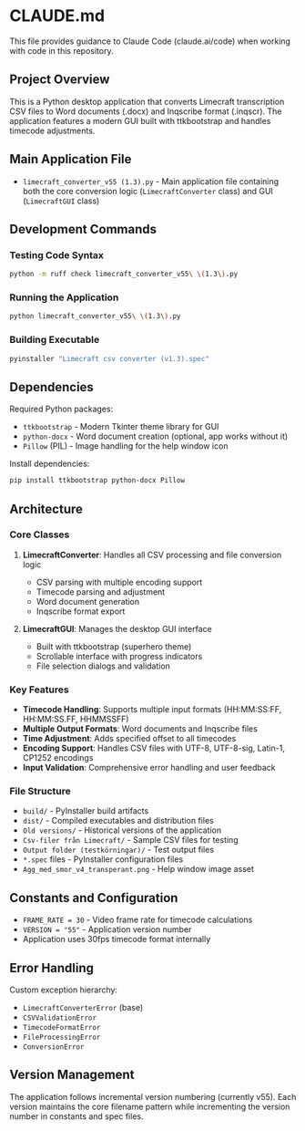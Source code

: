 # CLAUDE.md

This file provides guidance to Claude Code (claude.ai/code) when working with code in this repository.

## Project Overview

This is a Python desktop application that converts Limecraft transcription CSV files to Word documents (.docx) and Inqscribe format (.inqscr). The application features a modern GUI built with ttkbootstrap and handles timecode adjustments.

## Main Application File

- `limecraft_converter_v55 (1.3).py` - Main application file containing both the core conversion logic (`LimecraftConverter` class) and GUI (`LimecraftGUI` class)

## Development Commands

### Testing Code Syntax
```bash
python -m ruff check limecraft_converter_v55\ \(1.3\).py
```

### Running the Application
```bash
python limecraft_converter_v55\ \(1.3\).py
```

### Building Executable
```bash
pyinstaller "Limecraft csv converter (v1.3).spec"
```

## Dependencies

Required Python packages:
- `ttkbootstrap` - Modern Tkinter theme library for GUI
- `python-docx` - Word document creation (optional, app works without it)
- `Pillow` (PIL) - Image handling for the help window icon

Install dependencies:
```bash
pip install ttkbootstrap python-docx Pillow
```

## Architecture

### Core Classes

1. **LimecraftConverter**: Handles all CSV processing and file conversion logic
   - CSV parsing with multiple encoding support
   - Timecode parsing and adjustment
   - Word document generation
   - Inqscribe format export

2. **LimecraftGUI**: Manages the desktop GUI interface
   - Built with ttkbootstrap (superhero theme)
   - Scrollable interface with progress indicators
   - File selection dialogs and validation

### Key Features

- **Timecode Handling**: Supports multiple input formats (HH:MM:SS:FF, HH:MM:SS.FF, HHMMSSFF)
- **Multiple Output Formats**: Word documents and Inqscribe files
- **Time Adjustment**: Adds specified offset to all timecodes
- **Encoding Support**: Handles CSV files with UTF-8, UTF-8-sig, Latin-1, CP1252 encodings
- **Input Validation**: Comprehensive error handling and user feedback

### File Structure

- `build/` - PyInstaller build artifacts
- `dist/` - Compiled executables and distribution files
- `Old versions/` - Historical versions of the application
- `Csv-filer från Limecraft/` - Sample CSV files for testing
- `Output folder (testkörningar)/` - Test output files
- `*.spec` files - PyInstaller configuration files
- `Agg_med_smor_v4_transperant.png` - Help window image asset

## Constants and Configuration

- `FRAME_RATE = 30` - Video frame rate for timecode calculations
- `VERSION = "55"` - Application version number
- Application uses 30fps timecode format internally

## Error Handling

Custom exception hierarchy:
- `LimecraftConverterError` (base)
- `CSVValidationError`
- `TimecodeFormatError`
- `FileProcessingError`
- `ConversionError`

## Version Management

The application follows incremental version numbering (currently v55). Each version maintains the core filename pattern while incrementing the version number in constants and spec files.